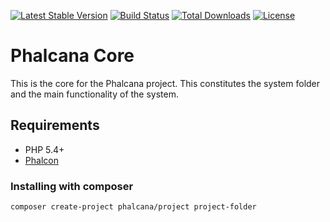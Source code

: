 [![Latest Stable Version](https://poser.pugx.org/phalcana/core/v/stable)](https://packagist.org/packages/phalcana/core)
[![Build Status](https://travis-ci.org/braf/phalcana-core.svg?branch=master)](https://travis-ci.org/braf/phalcana-project)
[![Total Downloads](https://poser.pugx.org/phalcana/core/downloads)](https://packagist.org/packages/phalcana/core)
[![License](https://poser.pugx.org/phalcana/core/license)](https://packagist.org/packages/phalcana/core)

# Phalcana Core

This is the core for the Phalcana project. This constitutes the system folder and the main functionality of the system.

## Requirements

 - PHP 5.4+
 - [Phalcon](http://phalconphp.com/en/download)


### Installing with composer

```bash
composer create-project phalcana/project project-folder
```
